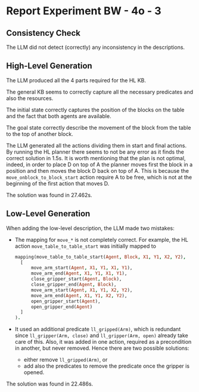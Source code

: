 # Report Experiment BW - 4o - 3 

## Consistency Check

The LLM did not detect (correctly) any inconsistency in the descriptions.

## High-Level Generation

The LLM produced all the 4 parts required for the HL KB. 

The general KB seems to correctly capture all the necessary predicates and also the resources. 

The initial state correctly captures the position of the blocks on the table and the fact that both
agents are available.

The goal state correctly describe the movement of the block from the table to the top of another 
block.

The LLM generated all the actions dividing them in start and final actions. By running the HL
planner there seems to not be any error as it finds the correct solution in 1.5s. It is worth
mentioning that the plan is not optimal, indeed, in order to place D on top of A the planner moves 
first the block in a position and then moves the block D back on top of A. This is because the 
`move_onblock_to_block_start` action require A to be free, which is not at the beginning of the
first action that moves D.

The solution was found in 27.462s.

## Low-Level Generation

When adding the low-level description, the LLM made two mistakes:

- The mapping for `move_*` is not completely correct. For example, the HL action
  `move_table_to_table_start` was initially mapped to 
  ```prolog
  mapping(move_table_to_table_start(Agent, Block, X1, Y1, X2, Y2),
    [
        move_arm_start(Agent, X1, Y1, X1, Y1),
        move_arm_end(Agent, X1, Y1, X1, Y1),
        close_gripper_start(Agent, Block),
        close_gripper_end(Agent, Block),
        move_arm_start(Agent, X1, Y1, X2, Y2),
        move_arm_end(Agent, X1, Y1, X2, Y2),
        open_gripper_start(Agent),
        open_gripper_end(Agent)
    ]
  ).
  ``` 
- It used an additional predicate `ll_gripped(Arm)`, which is redundant since 
  `ll_gripper(Arm, close)` and `ll_gripper(Arm, open)` already take care of this. Also, it was added
  in one action, required as a precondition in another, but never removed. Hence there are two
  possible solutions:

    - either remove `ll_gripped(Arm)`, or
    - add also the predicates to remove the predicate once the gripper is opened.

The solution was found in 22.486s.
